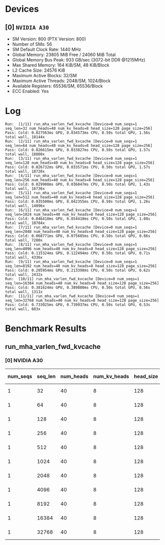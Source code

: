 # Devices

## [0] `NVIDIA A30`
* SM Version: 800 (PTX Version: 800)
* Number of SMs: 56
* SM Default Clock Rate: 1440 MHz
* Global Memory: 23805 MiB Free / 24060 MiB Total
* Global Memory Bus Peak: 933 GB/sec (3072-bit DDR @1215MHz)
* Max Shared Memory: 164 KiB/SM, 48 KiB/Block
* L2 Cache Size: 24576 KiB
* Maximum Active Blocks: 32/SM
* Maximum Active Threads: 2048/SM, 1024/Block
* Available Registers: 65536/SM, 65536/Block
* ECC Enabled: Yes

# Log

```
Run:  [1/11] run_mha_varlen_fwd_kvcache [Device=0 num_seqs=1 seq_len=32 num_heads=40 num_kv_heads=8 head_size=128 page_size=256]
Pass: Cold: 0.027563ms GPU, 0.034573ms CPU, 0.50s total GPU, 1.56s total wall, 18144x 
Run:  [2/11] run_mha_varlen_fwd_kvcache [Device=0 num_seqs=1 seq_len=64 num_heads=40 num_kv_heads=8 head_size=128 page_size=256]
Pass: Cold: 0.026615ms GPU, 0.033827ms CPU, 0.50s total GPU, 1.57s total wall, 18800x 
Run:  [3/11] run_mha_varlen_fwd_kvcache [Device=0 num_seqs=1 seq_len=128 num_heads=40 num_kv_heads=8 head_size=128 page_size=256]
Pass: Cold: 0.026732ms GPU, 0.033571ms CPU, 0.50s total GPU, 1.57s total wall, 18720x 
Run:  [4/11] run_mha_varlen_fwd_kvcache [Device=0 num_seqs=1 seq_len=256 num_heads=40 num_kv_heads=8 head_size=128 page_size=256]
Pass: Cold: 0.029900ms GPU, 0.036847ms CPU, 0.50s total GPU, 1.43s total wall, 16736x 
Run:  [5/11] run_mha_varlen_fwd_kvcache [Device=0 num_seqs=1 seq_len=512 num_heads=40 num_kv_heads=8 head_size=128 page_size=256]
Pass: Cold: 0.035500ms GPU, 0.042355ms CPU, 0.50s total GPU, 1.26s total wall, 14096x 
Run:  [6/11] run_mha_varlen_fwd_kvcache [Device=0 num_seqs=1 seq_len=1024 num_heads=40 num_kv_heads=8 head_size=128 page_size=256]
Pass: Cold: 0.046410ms GPU, 0.054418ms CPU, 0.50s total GPU, 1.08s total wall, 10784x 
Run:  [7/11] run_mha_varlen_fwd_kvcache [Device=0 num_seqs=1 seq_len=2048 num_heads=40 num_kv_heads=8 head_size=128 page_size=256]
Pass: Cold: 0.068771ms GPU, 0.075605ms CPU, 0.50s total GPU, 0.86s total wall, 7280x 
Run:  [8/11] run_mha_varlen_fwd_kvcache [Device=0 num_seqs=1 seq_len=4096 num_heads=40 num_kv_heads=8 head_size=128 page_size=256]
Pass: Cold: 0.115324ms GPU, 0.122494ms CPU, 0.50s total GPU, 0.71s total wall, 4336x 
Run:  [9/11] run_mha_varlen_fwd_kvcache [Device=0 num_seqs=1 seq_len=8192 num_heads=40 num_kv_heads=8 head_size=128 page_size=256]
Pass: Cold: 0.205954ms GPU, 0.213398ms CPU, 0.50s total GPU, 0.62s total wall, 2432x 
Run:  [10/11] run_mha_varlen_fwd_kvcache [Device=0 num_seqs=1 seq_len=16384 num_heads=40 num_kv_heads=8 head_size=128 page_size=256]
Pass: Cold: 0.381624ms GPU, 0.389880ms CPU, 0.50s total GPU, 0.56s total wall, 1311x 
Run:  [11/11] run_mha_varlen_fwd_kvcache [Device=0 num_seqs=1 seq_len=32768 num_heads=40 num_kv_heads=8 head_size=128 page_size=256]
Pass: Cold: 0.733025ms GPU, 0.739937ms CPU, 0.50s total GPU, 0.53s total wall, 683x 
```

# Benchmark Results

## run_mha_varlen_fwd_kvcache

### [0] NVIDIA A30

| num_seqs | seq_len | num_heads | num_kv_heads | head_size | page_size | Memory Reads | Memory Writes | Memory Usage | Tokens | Samples |  CPU Time  |  Noise  |  GPU Time  | Noise  | Elem/s  | GlobalMem BW | BWUtil |
|----------|---------|-----------|--------------|-----------|-----------|--------------|---------------|--------------|--------|---------|------------|---------|------------|--------|---------|--------------|--------|
|        1 |      32 |        40 |            8 |       128 |       256 |  138.000 KiB |    10.000 KiB |         4096 |     32 |  18144x |  34.573 us |  28.98% |  27.563 us | 12.91% |  1.161M |   5.498 GB/s |  0.59% |
|        1 |      64 |        40 |            8 |       128 |       256 |  266.000 KiB |    10.000 KiB |         4096 |     64 |  18800x |  33.827 us | 115.86% |  26.615 us |  2.79% |  2.405M |  10.619 GB/s |  1.14% |
|        1 |     128 |        40 |            8 |       128 |       256 |  522.000 KiB |    10.000 KiB |         4096 |    128 |  18720x |  33.571 us |  25.80% |  26.732 us |  3.77% |  4.788M |  20.379 GB/s |  2.18% |
|        1 |     256 |        40 |            8 |       128 |       256 |    1.010 MiB |    10.000 KiB |         4096 |    256 |  16736x |  36.847 us |  44.18% |  29.900 us |  3.17% |  8.562M |  35.755 GB/s |  3.83% |
|        1 |     512 |        40 |            8 |       128 |       256 |    2.010 MiB |    10.000 KiB |         4096 |    512 |  14096x |  42.355 us |  47.55% |  35.500 us | 43.45% | 14.422M |  59.651 GB/s |  6.39% |
|        1 |    1024 |        40 |            8 |       128 |       256 |    4.010 MiB |    10.000 KiB |         4096 |   1024 |  10784x |  54.418 us | 213.02% |  46.410 us |  2.26% | 22.064M |  90.816 GB/s |  9.73% |
|        1 |    2048 |        40 |            8 |       128 |       256 |    8.010 MiB |    10.000 KiB |         4096 |   2048 |   7280x |  75.605 us |   9.98% |  68.771 us |  1.16% | 29.780M | 122.277 GB/s | 13.10% |
|        1 |    4096 |        40 |            8 |       128 |       256 |   16.010 MiB |    10.000 KiB |         4096 |   4096 |   4336x | 122.494 us |  18.55% | 115.324 us |  0.70% | 35.517M | 145.657 GB/s | 15.61% |
|        1 |    8192 |        40 |            8 |       128 |       256 |   32.010 MiB |    10.000 KiB |         4096 |   8192 |   2432x | 213.398 us |  14.64% | 205.954 us |  0.57% | 39.776M | 163.021 GB/s | 17.47% |
|        1 |   16384 |        40 |            8 |       128 |       256 |   64.010 MiB |    10.000 KiB |         4096 |  16384 |   1311x | 389.880 us |  13.68% | 381.624 us |  0.25% | 42.932M | 175.904 GB/s | 18.85% |
|        1 |   32768 |        40 |            8 |       128 |       256 |  128.010 MiB |    10.000 KiB |         4096 |  32768 |    683x | 739.937 us |   0.95% | 733.025 us |  0.14% | 44.702M | 183.129 GB/s | 19.63% |
